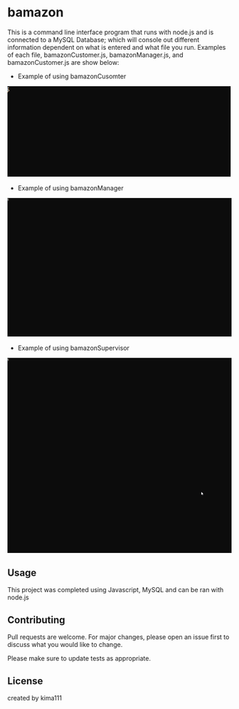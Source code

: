 # bamazon

This is a command line interface program that runs with node.js and is connected to a MySQL Database; which will console out different information dependent on what is entered and what file you run. Examples of each file, bamazonCustomer.js, bamazonManager.js, and bamazonCustomer.js are show below:
  


*  Example of using bamazonCusomter

<img src = "./images/bamazonCustomer.gif">

* Example of using bamazonManager

<img src = "./images/bamazonManager.gif">

*  Example of using bamazonSupervisor

<img src = "./images/bamazonSupervisor.gif">



## Usage

This project was completed using Javascript, MySQL and can be ran with node.js

## Contributing
Pull requests are welcome. For major changes, please open an issue first to discuss what you would like to change.

Please make sure to update tests as appropriate.

## License

created by kima111